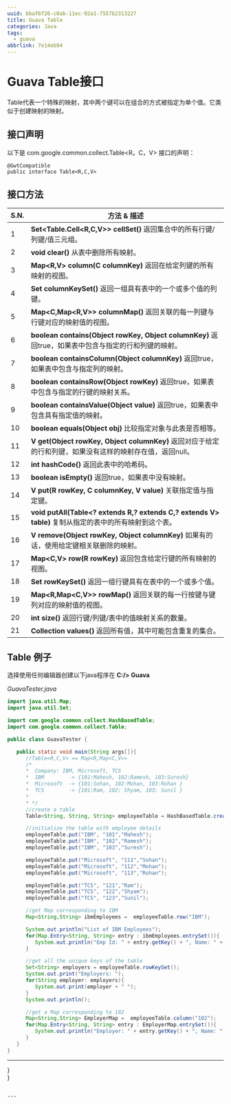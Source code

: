 ```yaml
---
uuid: bbaf6f26-c0ab-11ec-92a1-7557b2313227
title: Guava Table
categories: Java
tags:
  - guava
abbrlink: 7e14eb94
---
```


# Guava Table接口

Table代表一个特殊的映射，其中两个键可以在组合的方式被指定为单个值。它类似于创建映射的映射。

## 	接口声明

以下是 com.google.common.collect.Table<R，C，V> 接口的声明：

```
@GwtCompatible
public interface Table<R,C,V>
```

## 	接口方法

| S.N. | 方法 & 描述                                                  |
| ---- | ------------------------------------------------------------ |
| 1    | **Set<Table.Cell<R,C,V>> cellSet()**  			返回集合中的所有行键/列键/值三元组。 |
| 2    | **void clear()**  			从表中删除所有映射。           |
| 3    | **Map<R,V> column(C columnKey)**  			返回在给定列键的所有映射的视图。 |
| 4    | **Set<C> columnKeySet()**  			返回一组具有表中的一个或多个值的列键。 |
| 5    | **Map<C,Map<R,V>> columnMap()**  			返回关联的每一列键与行键对应的映射值的视图。 |
| 6    | **boolean contains(Object rowKey, Object columnKey)**  			返回true，如果表中包含与指定的行和列键的映射。 |
| 7    | **boolean containsColumn(Object columnKey)**  			返回true，如果表中包含与指定列的映射。 |
| 8    | **boolean containsRow(Object rowKey)**  			返回true，如果表中包含与指定的行键的映射关系。 |
| 9    | **boolean containsValue(Object value)**  			返回true，如果表中包含具有指定值的映射。 |
| 10   | **boolean equals(Object obj)**  			比较指定对象与此表是否相等。 |
| 11   | **V get(Object rowKey, Object columnKey)**  			返回对应于给定的行和列键，如果没有这样的映射存在值，返回null。 |
| 12   | **int hashCode()**  			返回此表中的哈希码。         |
| 13   | **boolean isEmpty()**  			返回true，如果表中没有映射。 |
| 14   | **V put(R rowKey, C columnKey, V value)**  关联指定值与指定键。 |
| 15   | **void putAll(Table<? extends R,? extends C,? extends V> table)**  复制从指定的表中的所有映射到这个表。 |
| 16   | **V remove(Object rowKey, Object columnKey)**  	如果有的话，使用给定键相关联删除的映射。 |
| 17   | **Map<C,V> row(R rowKey)**  返回包含给定行键的所有映射的视图。 |
| 18   | **Set<R> rowKeySet()**  	返回一组行键具有在表中的一个或多个值。 |
| 19   | **Map<R,Map<C,V>> rowMap()**  返回关联的每一行按键与键列对应的映射值的视图。 |
| 20   | **int size()**  			返回行键/列键/表中的值映射关系的数量。 |
| 21   | **Collection<V> values()**  返回所有值，其中可能包含重复的集合。 |

## Table 例子

选择使用任何编辑器创建以下java程序在 **C:/> Guava**

*GuavaTester.java*

```java
import java.util.Map;
import java.util.Set;

import com.google.common.collect.HashBasedTable;
import com.google.common.collect.Table;

public class GuavaTester {

   public static void main(String args[]){
      //Table<R,C,V> == Map<R,Map<C,V>>
      /*
      *  Company: IBM, Microsoft, TCS
      *  IBM 		-> {101:Mahesh, 102:Ramesh, 103:Suresh}
      *  Microsoft 	-> {101:Sohan, 102:Mohan, 103:Rohan } 
      *  TCS 		-> {101:Ram, 102: Shyam, 103: Sunil } 
      * 
      * */
      //create a table
      Table<String, String, String> employeeTable = HashBasedTable.create();

      //initialize the table with employee details
      employeeTable.put("IBM", "101","Mahesh");
      employeeTable.put("IBM", "102","Ramesh");
      employeeTable.put("IBM", "103","Suresh");

      employeeTable.put("Microsoft", "111","Sohan");
      employeeTable.put("Microsoft", "112","Mohan");
      employeeTable.put("Microsoft", "113","Rohan");

      employeeTable.put("TCS", "121","Ram");
      employeeTable.put("TCS", "122","Shyam");
      employeeTable.put("TCS", "123","Sunil");

      //get Map corresponding to IBM
      Map<String,String> ibmEmployees =  employeeTable.row("IBM");

      System.out.println("List of IBM Employees");
      for(Map.Entry<String, String> entry : ibmEmployees.entrySet()){
         System.out.println("Emp Id: " + entry.getKey() + ", Name: " + entry.getValue());
      }

      //get all the unique keys of the table
      Set<String> employers = employeeTable.rowKeySet();
      System.out.print("Employers: ");
      for(String employer: employers){
         System.out.print(employer + " ");
      }
      System.out.println();

      //get a Map corresponding to 102
      Map<String,String> EmployerMap =  employeeTable.column("102");
      for(Map.Entry<String, String> entry : EmployerMap.entrySet()){
         System.out.println("Employer: " + entry.getKey() + ", Name: " + entry.getValue());
      }		
   }	
}
```

---		
   }	
}
```

---